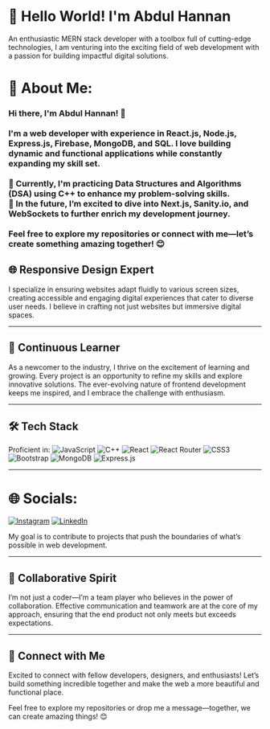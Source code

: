 # 🚀 Hello World! I'm Abdul Hannan

An enthusiastic MERN stack developer with a toolbox full of cutting-edge technologies, I am venturing into the exciting field of web development with a passion for building impactful digital solutions.

# 💫 About Me:
### Hi there, I'm Abdul Hannan! 👋<br><br>I'm a web developer with experience in **React.js**, **Node.js**, **Express.js**, **Firebase**, **MongoDB**, and **SQL**. I love building dynamic and functional applications while constantly expanding my skill set.  <br><br>🌱 Currently, I'm practicing **Data Structures and Algorithms (DSA)** using **C++** to enhance my problem-solving skills.  <br>🚀 In the future, I’m excited to dive into **Next.js**, **Sanity.io**, and **WebSockets** to further enrich my development journey.  <br><br>Feel free to explore my repositories or connect with me—let’s create something amazing together! 😊<br> 

## 🌐 Responsive Design Expert

I specialize in ensuring websites adapt fluidly to various screen sizes, creating accessible and engaging digital experiences that cater to diverse user needs. I believe in crafting not just websites but immersive digital spaces.

---

## 🌱 Continuous Learner

As a newcomer to the industry, I thrive on the excitement of learning and growing. Every project is an opportunity to refine my skills and explore innovative solutions. The ever-evolving nature of frontend development keeps me inspired, and I embrace the challenge with enthusiasm.

---

## 🛠️ Tech Stack

Proficient in: 
![JavaScript](https://img.shields.io/badge/javascript-%23323330.svg?style=for-the-badge&logo=javascript&logoColor=%23F7DF1E) ![C++](https://img.shields.io/badge/c++-%2300599C.svg?style=for-the-badge&logo=c%2B%2B&logoColor=white) ![React](https://img.shields.io/badge/react-%2320232a.svg?style=for-the-badge&logo=react&logoColor=%2361DAFB) ![React Router](https://img.shields.io/badge/React_Router-CA4245?style=for-the-badge&logo=react-router&logoColor=white) ![CSS3](https://img.shields.io/badge/css3-%231572B6.svg?style=for-the-badge&logo=css3&logoColor=white) ![Bootstrap](https://img.shields.io/badge/bootstrap-%238511FA.svg?style=for-the-badge&logo=bootstrap&logoColor=white) ![MongoDB](https://img.shields.io/badge/MongoDB-%234ea94b.svg?style=for-the-badge&logo=mongodb&logoColor=white) ![Express.js](https://img.shields.io/badge/Express.js-%23404d59.svg?style=for-the-badge&logo=express&logoColor=%2361DAFB)

---

# 🌐 Socials:
[![Instagram](https://img.shields.io/badge/Instagram-%23E4405F.svg?logo=Instagram&logoColor=white)](https://instagram.com/abdul-hannan-1004) [![LinkedIn](https://img.shields.io/badge/LinkedIn-%230077B5.svg?logo=linkedin&logoColor=white)](https://linkedin.com/in/abdul-hannan-bhatti) 



My goal is to contribute to projects that push the boundaries of what’s possible in web development.

---

## 🤝 Collaborative Spirit

I’m not just a coder—I’m a team player who believes in the power of collaboration. Effective communication and teamwork are at the core of my approach, ensuring that the end product not only meets but exceeds expectations.

---

## 🔗 Connect with Me

Excited to connect with fellow developers, designers, and enthusiasts! Let’s build something incredible together and make the web a more beautiful and functional place.

Feel free to explore my repositories or drop me a message—together, we can create amazing things! 😊
